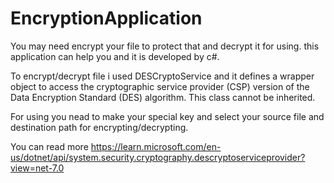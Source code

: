 # EncryptionApplication
You may need encrypt your file to protect that and decrypt it for using. this application can help you and it is developed by c#.


To encrypt/decrypt file i used DESCryptoService and it defines a wrapper object to access the cryptographic service provider (CSP) version of the Data Encryption Standard (DES) algorithm. This class cannot be inherited.

For using you nead to make your special key and select your source file and destination path for encrypting/decrypting.

You can read more https://learn.microsoft.com/en-us/dotnet/api/system.security.cryptography.descryptoserviceprovider?view=net-7.0
